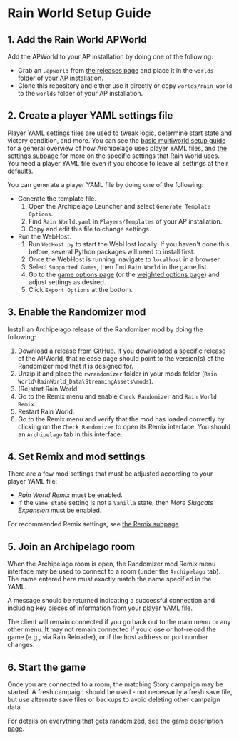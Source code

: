 # Rain World Setup Guide

## 1. Add the Rain World APWorld

Add the APWorld to your AP installation by doing one of the following:
- Grab an `.apworld` from [the releases page](https://github.com/alphappy/ArchipelagoRW/releases)
and place it in the `worlds` folder of your AP installation.
- Clone this repository and either use it directly or copy `worlds/rain_world`
to the `worlds` folder of your AP installation.

## 2. Create a player YAML settings file

Player YAML settings files are used to tweak logic, determine start state and victory condition, and more.
You can see the [basic multiworld setup guide](/tutorial/Archipelago/setup/en)
for a general overview of how Archipelago uses player YAML files,
and [the settings subpage](/tutorial/Rain%20World/settings/en)
for more on the specific settings that Rain World uses.
You need a player YAML file even if you choose to leave all settings at their defaults.

You can generate a player YAML file by doing one of the following:
- Generate the template file.
  1. Open the Archipelago Launcher and select `Generate Template Options`.
  2. Find `Rain World.yaml` in `Players/Templates` of your AP installation.
  3. Copy and edit this file to change settings.
- Run the WebHost.
  1. Run `WebHost.py` to start the WebHost locally.
  If you haven't done this before, several Python packages will need to install first.
  2. Once the WebHost is running, navigate to `localhost` in a browser.
  3. Select `Supported Games`, then find `Rain World` in the game list.
  4. Go to the [game options page](/games/Rain%20World/player-options)
  (or the [weighted options page](/games/Rain%20World/weighted-options))
  and adjust settings as desired.
  5. Click `Export Options` at the bottom.

## 3. Enable the Randomizer mod

Install an Archipelago release of the Randomizer mod by doing the following:
1. Download a release [from GitHub](https://github.com/SaltiestSyrup/RWRandomizer/releases).
   If you downloaded a specific release of the APWorld,
   that release page should point to the version(s) of the Randomizer mod that it is designed for.
2. Unzip it and place the `rwrandomizer` folder in your mods folder
   (`Rain World\RainWorld_Data\StreamingAssets\mods`).
3. (Re)start Rain World.
4. Go to the Remix menu and enable `Check Randomizer` and `Rain World Remix`.
5. Restart Rain World.
6. Go to the Remix menu and verify that the mod has loaded correctly
by clicking on the `Check Randomizer` to open its Remix interface.
You should an `Archipelago` tab in this interface.

## 4. Set Remix and mod settings

There are a few mod settings that must be adjusted according to your player YAML file:
- _Rain World Remix_ must be enabled.
- If the `Game state` setting is not a `Vanilla` state, then _More Slugcats Expansion_ must be enabled.

For recommended Remix settings, see [the Remix subpage](/tutorial/Rain%20World/remix/en).

## 5. Join an Archipelago room

When the Archipelago room is open, the Randomizer mod Remix menu interface 
may be used to connect to a room (under the `Archipelago` tab).
The name entered here must exactly match the name specified in the YAML.

A message should be returned indicating a successful connection
and including key pieces of information from your player YAML file.

The client will remain connected if you go back out to the main menu or any other menu.
It may not remain connected if you close or hot-reload the game (e.g., via Rain Reloader),
or if the host address or port number changes.

## 6. Start the game

Once you are connected to a room, the matching Story campaign may be started.
A fresh campaign should be used - not necessarily a fresh save file,
but use alternate save files or backups to avoid deleting other campaign data.

For details on everything that gets randomized,
see the [game description page](/games/Rain%20World/info/en).